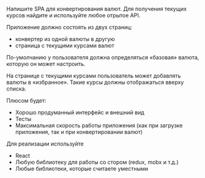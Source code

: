 Напишите SPA для конвертирования валют. Для получения текущих курсов найдите и используйте любое отрытое API. 

Приложение должно состоять из двух страниц:
  
  * конвертер из одной валюты в другую
  * страница с текущими курсами валют

По-умолчанию у пользователя должна определяться «базовая» валюта, которую он может настроить.

На странице с текущими курсами пользователь может добавлять валюты в «избранное». Такие курсы должны отображаться вверху списка.

Плюсом будет:
* Хорошо продуманный интерфейс и внешний вид
* Тесты 
* Максимальная скорость работы приложения (как при загрузке приложения, так и при конвертировании валют)

Для реализации используйте 
* React
* Любую библиотеку для работы со стором (redux, mobx и т.д.) 
* Любые библиотеки, которые считаете уместными